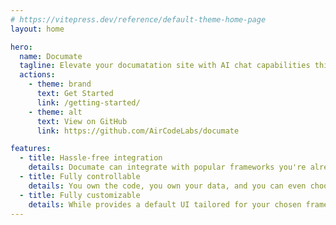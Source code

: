 ```yaml
---
# https://vitepress.dev/reference/default-theme-home-page
layout: home

hero:
  name: Documate
  tagline: Elevate your documatation site with AI chat capabilities this afternoon.
  actions:
    - theme: brand
      text: Get Started
      link: /getting-started/
    - theme: alt
      text: View on GitHub
      link: https://github.com/AirCodeLabs/documate

features:
  - title: Hassle-free integration
    details: Documate can integrate with popular frameworks you're already familiar with, such as VitePress, Docusaurus, Docsify, etc. And no AI or vector search knowlegdge required.
  - title: Fully controllable
    details: You own the code, you own your data, and you can even choose which pages of your content to index.
  - title: Fully customizable
    details: While provides a default UI tailored for your chosen framework, it's also completely adaptable to meet your specific needs.
---
```


